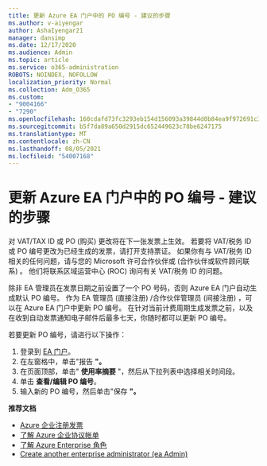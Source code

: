 ```yaml
---
title: 更新 Azure EA 门户中的 PO 编号 - 建议的步骤
ms.author: v-aiyengar
author: AshaIyengar21
manager: dansimp
ms.date: 12/17/2020
ms.audience: Admin
ms.topic: article
ms.service: o365-administration
ROBOTS: NOINDEX, NOFOLLOW
localization_priority: Normal
ms.collection: Adm_O365
ms.custom:
- "9004166"
- "7290"
ms.openlocfilehash: 160cdafd73fc3293eb154d156093a39844d0b84ea9f972691c3630693d720b38
ms.sourcegitcommit: b5f7da89a650d2915dc652449623c78be6247175
ms.translationtype: MT
ms.contentlocale: zh-CN
ms.lasthandoff: 08/05/2021
ms.locfileid: "54007168"
---
```

# <a name="update-po-number-in-azure-ea-portal---recommended-steps"></a>更新 Azure EA 门户中的 PO 编号 - 建议的步骤

对 VAT/TAX ID 或 PO (购买) 更改将在下一张发票上生效。 若要将 VAT/税务 ID 或 PO 编号更改为已经生成的发票，请打开支持票证。 如果你有与 VAT/税务 ID 相关的任何问题，请与您的 Microsoft 许可合作伙伴或 (合作伙伴或软件顾问联系) 。 他们将联系区域运营中心 (ROC) 询问有关 VAT/税务 ID 的问题。 

除非 EA 管理员在发票日期之前设置了一个 PO 号码，否则 Azure EA 门户自动生成默认 PO 编号。 作为 EA 管理员 (直接注册) /合作伙伴管理员 (间接注册) ，可以在 Azure EA 门户中更新 PO 编号。 在针对当前计费周期生成发票之前，以及在收到自动发票通知电子邮件后最多七天，你随时都可以更新 PO 编号。    

若要更新 PO 编号，请进行以下操作：

1. 登录到 [EA 门户](https://ea.azure.com/)。
1. 在左窗格中，单击"报告 **"。**
1. 在页面顶部，单击" **使用率摘要** "，然后从下拉列表中选择相关时间段。
1. 单击 **查看/编辑 PO 编号**。
1. 输入新的 PO 编号，然后单击"保存 **"。**

**推荐文档** 

- [Azure 企业注册发票](https://docs.microsoft.com/azure/billing/billing-ea-portal-enrollment-invoices) 
- [了解 Azure 企业协议帐单](https://docs.microsoft.com/azure/billing/billing-understand-your-bill-ea)  
- [了解 Azure Enterprise 角色](https://docs.microsoft.com/azure/billing/billing-understand-your-bill-ea) 
- [Create another enterprise administrator (ea Admin) ](https://docs.microsoft.com/azure/cost-management-billing/manage/ea-portal-administration#create-another-enterprise-administrator) 
